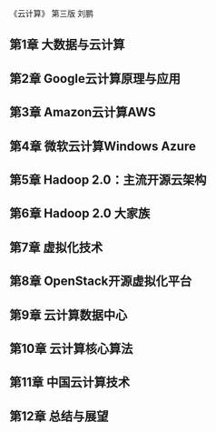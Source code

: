 《云计算》 第三版 刘鹏

## 第1章 大数据与云计算

## 第2章 Google云计算原理与应用

## 第3章 Amazon云计算AWS

## 第4章 微软云计算Windows Azure

## 第5章 Hadoop 2.0：主流开源云架构

## 第6章 Hadoop 2.0 大家族

## 第7章 虚拟化技术

## 第8章 OpenStack开源虚拟化平台

## 第9章 云计算数据中心

## 第10章 云计算核心算法

## 第11章 中国云计算技术

## 第12章 总结与展望


